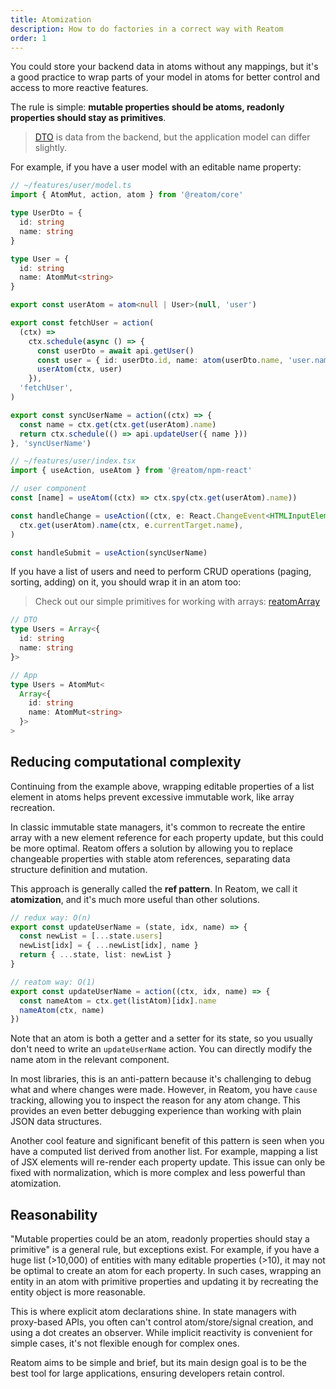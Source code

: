 ```yaml
---
title: Atomization
description: How to do factories in a correct way with Reatom
order: 1
---
```


You could store your backend data in atoms without any mappings, but it's a good practice to wrap parts of your model in atoms for better control and access to more reactive features.

The rule is simple: **mutable properties should be atoms, readonly properties should stay as primitives**.

> [DTO](https://en.wikipedia.org/wiki/Data_transfer_object) is data from the backend, but the application model can differ slightly.

For example, if you have a user model with an editable name property:

```ts
// ~/features/user/model.ts
import { AtomMut, action, atom } from '@reatom/core'

type UserDto = {
  id: string
  name: string
}

type User = {
  id: string
  name: AtomMut<string>
}

export const userAtom = atom<null | User>(null, 'user')

export const fetchUser = action(
  (ctx) =>
    ctx.schedule(async () => {
      const userDto = await api.getUser()
      const user = { id: userDto.id, name: atom(userDto.name, 'user.name') }
      userAtom(ctx, user)
    }),
  'fetchUser',
)

export const syncUserName = action((ctx) => {
  const name = ctx.get(ctx.get(userAtom).name)
  return ctx.schedule(() => api.updateUser({ name }))
}, 'syncUserName')
```

```ts
// ~/features/user/index.tsx
import { useAction, useAtom } from '@reatom/npm-react'

// user component
const [name] = useAtom((ctx) => ctx.spy(ctx.get(userAtom).name))

const handleChange = useAction((ctx, e: React.ChangeEvent<HTMLInputElement>) =>
  ctx.get(userAtom).name(ctx, e.currentTarget.name),
)

const handleSubmit = useAction(syncUserName)
```

If you have a list of users and need to perform CRUD operations (paging, sorting, adding) on it, you should wrap it in an atom too:

> Check out our simple primitives for working with arrays: [reatomArray](/package/primitives#reatomArray)

```ts
// DTO
type Users = Array<{
  id: string
  name: string
}>

// App
type Users = AtomMut<
  Array<{
    id: string
    name: AtomMut<string>
  }>
>
```

## Reducing computational complexity

Continuing from the example above, wrapping editable properties of a list element in atoms helps prevent excessive immutable work, like array recreation.

In classic immutable state managers, it's common to recreate the entire array with a new element reference for each property update, but this could be more optimal.
Reatom offers a solution by allowing you to replace changeable properties with stable atom references, separating data structure definition and mutation.

This approach is generally called the **ref pattern**.
In Reatom, we call it **atomization**, and it's much more useful than other solutions.

```ts
// redux way: O(n)
export const updateUserName = (state, idx, name) => {
  const newList = [...state.users]
  newList[idx] = { ...newList[idx], name }
  return { ...state, list: newList }
}

// reatom way: O(1)
export const updateUserName = action((ctx, idx, name) => {
  const nameAtom = ctx.get(listAtom)[idx].name
  nameAtom(ctx, name)
})
```

Note that an atom is both a getter and a setter for its state, so you usually don't need to write an `updateUserName` action. You can directly modify the name atom in the relevant component.

In most libraries, this is an anti-pattern because it's challenging to debug what and where changes were made. However, in Reatom, you have `cause` tracking, allowing you to inspect the reason for any atom change. This provides an even better debugging experience than working with plain JSON data structures.

Another cool feature and significant benefit of this pattern is seen when you have a computed list derived from another list.
For example, mapping a list of JSX elements will re-render each property update.
This issue can only be fixed with normalization, which is more complex and less powerful than atomization.

## Reasonability

"Mutable properties could be an atom, readonly properties should stay a primitive" is a general rule, but exceptions exist.
For example, if you have a huge list (>10,000) of entities with many editable properties (>10), it may not be optimal to create an atom for each property.
In such cases, wrapping an entity in an atom with primitive properties and updating it by recreating the entity object is more reasonable.

This is where explicit atom declarations shine.
In state managers with proxy-based APIs, you often can't control atom/store/signal creation, and using a dot creates an observer.
While implicit reactivity is convenient for simple cases, it's not flexible enough for complex ones.

Reatom aims to be simple and brief, but its main design goal is to be the best tool for large applications, ensuring developers retain control.
